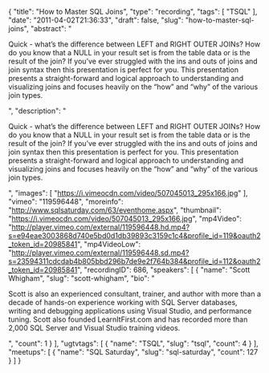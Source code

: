 {
  "title": "How to Master SQL Joins",
  "type": "recording",
  "tags": [
    "TSQL"
  ],
  "date": "2011-04-02T21:36:33",
  "draft": false,
  "slug": "how-to-master-sql-joins",
  "abstract": "<p>Quick - what&rsquo;s the difference between LEFT and RIGHT OUTER JOINs? How do you know that a NULL in your result set is from the table data or is the result of the join? If you&rsquo;ve ever struggled with the ins and outs of joins and join syntax then this presentation is perfect for you. This presentation presents a straight-forward and logical approach to understanding and visualizing joins and focuses heavily on the &ldquo;how&rdquo; and &ldquo;why&rdquo; of the various join types.</p>",
  "description": "<p>Quick - what&rsquo;s the difference between LEFT and RIGHT OUTER JOINs? How do you know that a NULL in your result set is from the table data or is the result of the join? If you&rsquo;ve ever struggled with the ins and outs of joins and join syntax then this presentation is perfect for you. This presentation presents a straight-forward and logical approach to understanding and visualizing joins and focuses heavily on the &ldquo;how&rdquo; and &ldquo;why&rdquo; of the various join types.</p>",
  "images": [
    "https://i.vimeocdn.com/video/507045013_295x166.jpg"
  ],
  "vimeo": "119596448",
  "moreinfo": "http://www.sqlsaturday.com/63/eventhome.aspx",
  "thumbnail": "https://i.vimeocdn.com/video/507045013_295x166.jpg",
  "mp4Video": "http://player.vimeo.com/external/119596448.hd.mp4?s=e94eae3003868d740e5bd0d1db39893c3159c1c4&profile_id=119&oauth2_token_id=20985841",
  "mp4VideoLow": "http://player.vimeo.com/external/119596448.sd.mp4?s=23594311cdcdab4b805bbd296b7de9e2f764b384&profile_id=112&oauth2_token_id=20985841",
  "recordingID": 686,
  "speakers": [
    {
      "name": "Scott Whigham",
      "slug": "scott-whigham",
      "bio": "<p>Scott is also an experienced consultant, trainer, and author with more than a decade of hands-on experience working with SQL Server databases, writing and debugging applications using Visual Studio, and performance tuning. Scott also founded LearnItFirst.com and has recorded more than 2,000 SQL Server and Visual Studio training videos.</p>",
      "count": 1
    }
  ],
  "ugtvtags": [
    {
      "name": "TSQL",
      "slug": "tsql",
      "count": 4
    }
  ],
  "meetups": [
    {
      "name": "SQL Saturday",
      "slug": "sql-saturday",
      "count": 127
    }
  ]
}